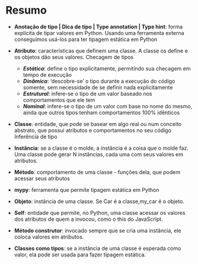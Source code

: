# Resumo

- **Anotação de tipo | Dica de tipo | Type annotation | Type hint**: forma explícita de tipar valores em Python. Usando uma ferramenta externa conseguimos usá-los para ter tipagem estática em Python

- **Atributo**: características que definem uma classe. A classe os define e os objetos dão seus valores.
Checagem de tipos
  - ***Estática***: define o tipo explicitamente, permitindo sua checagem em tempo de execução
  - ***Dinâmica***: ‘descobre-se’ o tipo durante a execução do código somente, sem necessidade de se definir nada explicitamente
  - ***Estrutural***: infere-se o tipo de um valor baseado nos comportamentos que ele tem
  - ***Nominal***: infere-se o tipo de um valor com base no nome do mesmo, ainda que outros tipos tenham comportamentos 100% idênticos
- **Classe**: entidade, que pode se basear em algo real ou num conceito abstrato, que possui atributos e comportamentos no seu código
Inferência de tipo
- **Instância**: se a classe é o molde, a instância é a coisa que o molde faz. Uma classe pode gerar N instâncias, cada uma com seus valores em atributos.
- **Método**: comportamento de uma classe - funções dela, que podem acessar seus atributos
- **mypy**: ferramenta que permite tipagem estática em Python
- **Objeto**: instância de uma classe. Se Car é a classe,my_car é o objeto.
- **Self**: entidade que permite, no Python, uma classe acessar os valores dos atributos de quem a invocou, como o this do JavaScript.
- **Método construtor**: invocado sempre que se cria uma instância, ele coloca valores em atributos.
- **Classes como tipos**: se a instância de uma classe é esperada como valor, ela pode ser usada para fazer tipagem estática.

